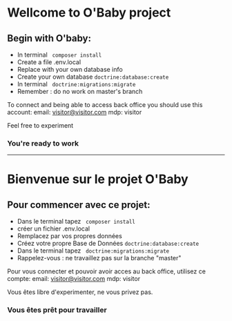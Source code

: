 # Wellcome to O'Baby project

## Begin with O'baby:

+ In terminal ``` composer install```
+ Create a file .env.local
+ Replace with your own database info
+ Create your own database ```doctrine:database:create```
+ In terminal ``` doctrine:migrations:migrate```
+ Remember : do no work on master's branch

To connect and being able to access back office you should use this account:
email: visitor@visitor.com 
mdp: visitor

Feel free to experiment

 ### You're ready to work

-----------------------------

# Bienvenue sur le projet O'Baby

## Pour commencer avec ce projet:

+ Dans le terminal tapez ``` composer install```
+ créer un fichier .env.local
+ Remplacez par vos propres données  
+ Créez votre propre Base de Données ```doctrine:database:create```
+ Dans le terminal tapez ``` doctrine:migrations:migrate```
+ Rappelez-vous : ne travaillez pas sur la branche "master"

Pour vous connecter et pouvoir avoir acces au back office, utilisez ce compte:
email: visitor@visitor.com 
mdp: visitor

Vous êtes libre d'experimenter, ne vous privez pas.

 ### Vous êtes prêt pour travailler



